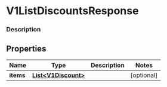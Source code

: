 
# V1ListDiscountsResponse

### Description



## Properties
Name | Type | Description | Notes
------------ | ------------- | ------------- | -------------
**items** | [**List&lt;V1Discount&gt;**](V1Discount.md) |  |  [optional]



